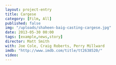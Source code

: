 ```yaml
---
layout: project-entry
title: Cargese
category: [Film, All]
published: false
img: "/uploads/shaheen-baig-casting-cargese.jpg"
date: 2013-05-30 00:00
tags: [example,news,story]
director: Matt Smith
with: Joe Cole, Craig Roberts, Perry Millward
imdb: "http://www.imdb.com/title/tt2638520/"
video: 
---
```



